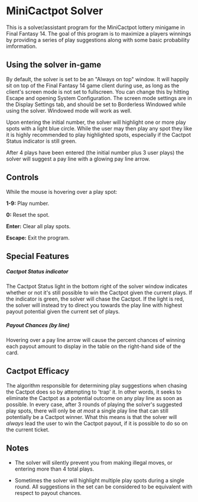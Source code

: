 # MiniCactpot Solver
This is a solver/assistant program for the MiniCactpot lottery minigame in Final Fantasy 14. The goal of this program is to maximize a players winnings by providing a series of play suggestions along with some basic probability imformation.

## Using the solver in-game
By default, the solver is set to be an "Always on top" window. It will happily sit on top of the Final Fantasy 14 game client during use, as long as the client's screen mode is not set to fullscreen. You can change this by hitting Escape and opening System Configuration. The screen mode settings are in the Display Settings tab, and should be set to Borderless Windowed while using the solver. Windowed mode will work as well.

Upon entering the initial number, the solver will highlight one or more play spots with a light blue circle. While the user may then play any spot they like it is highly recommended to play highlighted spots, especially if the Cactpot Status indicator is still green.

After 4 plays have been entered (the initial number plus 3 user plays) the solver will suggest a pay line with a glowing pay line arrow.

## Controls
While the mouse is hovering over a play spot:

  **1-9:**    Play number.

  **0:**      Reset the spot.

  **Enter:**  Clear all play spots.

  **Escape:** Exit the program.

## Special Features

##### Cactpot Status indicator
The Cactpot Status light in the bottom right of the solver window indicates whether or not it's still possible to win the Cactpot given the current plays. If the indicator is green, the solver will chase the Cactpot. If the light is red, the solver will instead try to direct you towards the play line with highest payout potential given the current set of plays.

##### Payout Chances (by line)
Hovering over a pay line arrow will cause the percent chances of winning each payout amount to display in the table on the right-hand side of the card.
  
## Cactpot Efficacy
The algorithm responsible for determining play suggestions when chasing the Cactpot does so by attempting to 'trap' it. In other words, it seeks to eliminate the Cactpot as a potential outcome on any play line as soon as possible. In every case, after 3 rounds of playing the solver's suggested play spots, there will only be *at most* a single play line that can still potentially be a Cactpot winner. What this means is that the solver will *always* lead the user to win the Cactpot payout, if it is possible to do so on the current ticket.

## Notes

* The solver will silently prevent you from making illegal moves, or entering more than 4 total plays.

* Sometimes the solver will highlight multiple play spots during a single round. All suggestions in the set can be considered to be equivalent with respect to payout chances.
